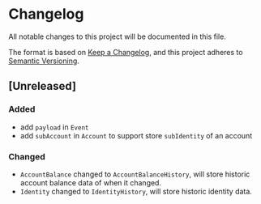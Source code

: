 # Changelog
All notable changes to this project will be documented in this file.

The format is based on [Keep a Changelog](https://keepachangelog.com/en/1.0.0/),
and this project adheres to [Semantic Versioning](https://semver.org/spec/v2.0.0.html).

## [Unreleased]
### Added
- add `payload` in `Event` 
- add `subAccount` in `Account` to support store `subIdentity` of an account

### Changed
- `AccountBalance` changed to `AccountBalanceHistory`, will store historic account balance data of when it changed.
- `Identity` changed to `IdentityHistory`, will store historic identity data.
